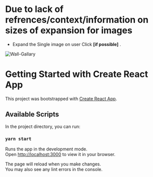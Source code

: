 # Due to lack of refrences/context/information on sizes of expansion for images

* Expand the Single image on user Click **[if possible]** .

![Wall-Gallary](https://github.com/CodeNerd-Utkarsh/my-app/blob/main/SnapShot.jpeg)

# Getting Started with Create React App

This project was bootstrapped with [Create React App](https://github.com/facebook/create-react-app).

## Available Scripts

In the project directory, you can run:

### `yarn start`

Runs the app in the development mode.\
Open [http://localhost:3000](http://localhost:3000) to view it in your browser.

The page will reload when you make changes.\
You may also see any lint errors in the console.
